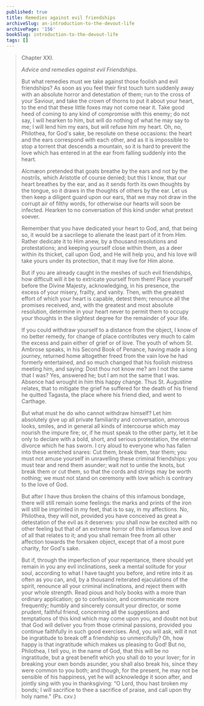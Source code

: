 ```yaml
---
published: true
title: Remedies against evil friendships
archiveSlug: an-introduction-to-the-devout-life
archivePage: '156'
bookSlug: introduction-to-the-devout-life
tags: []
---
```


> Chapter XXI.
>
> *Advice and remedies against evil Friendships.*
>
> But what remedies must we take against those foolish and evil friendships? As soon as you feel their first touch turn suddenly away with an absolute horror and detestation of them; run to the cross of your Saviour, and take the crown of thorns to put it about your heart, to the end that these little foxes may not come near it. Take good heed of coming to any kind of compromise with this enemy; do not say, I will hearken to him, but will do nothing of what he may say to me; I will lend him my ears, but will refuse him my heart. Oh, no, Philothea, for God's sake, be resolute on these occasions: the heart and the ears correspond with each other, and as it is impossible to stop a torrent that descends a mountain, so it is hard to prevent the love which has entered in at the ear from falling suddenly into the heart.
>
> Alcmæon pretended that goats breathe by the ears and not by the nostrils, which Aristotle of course denied; but this I know, that our heart breathes by the ear, and as it sends forth its own thoughts by the tongue, so it draws in the thoughts of others by the ear. Let us then keep a diligent guard upon our ears, that we may not draw in the corrupt air of filthy words, for otherwise our hearts will soon be infected. Hearken to no conversation of this kind under what pretext soever.
>
> Remember that you have dedicated your heart to God, and, that being so, it would be a sacrilege to alienate the least part of it from Him. Rather dedicate it to Him anew, by a thousand resolutions and protestations; and keeping yourself close within them, as a deer within its thicket, call upon God, and He will help you, and his love will take yours under its protection, that it may live for Him alone.
>
> But if you are already caught in the meshes of such evil friendships, how difficult will it be to extricate yourself from them! Place yourself before the Divine Majesty, acknowledging, in his presence, the excess of your misery, frailty, and vanity. Then, with the greatest effort of which your heart is capable, detest them; renounce all the promises received, and, with the greatest and most absolute resolution, determine in your heart never to permit them to occupy your thoughts in the slightest degree for the remainder of your life.
>
> If you could withdraw yourself to a distance from the object, I know of no better remedy, for change of place contributes very much to calm the excess and pain either of grief or of love. The youth of whom St. Ambrose speaks, in his Second Book of Penance, having made a long journey, returned home altogether freed from the vain love he had formerly entertained, and so much changed that his foolish mistress meeting him, and saying: Dost thou not know me? am I not the same that I was? Yes, answered he; but I am not the same that I was. Absence had wrought in him this happy change. Thus St. Augustine relates, that to mitigate the grief he suffered for the death of his friend he quitted Tagasta, the place where his friend died, and went to Carthage.
>
> But what must he do who cannot withdraw himself? Let him absolutely give up all private familiarity and conversation, amorous looks, smiles, and in general all kinds of intercourse which may nourish the impure fire; or, if he must speak to the other party, let it be only to declare with a bold, short, and serious protestation, the eternal divorce which he has sworn. I cry aloud to everyone who has fallen into these wretched snares: Cut them, break them, tear them; you must not amuse yourself in unravelling these criminal friendships: you must tear and rend them asunder; wait not to untie the knots, but break them or cut them, so that the cords and strings may be worth nothing; we must not stand on ceremony with love which is contrary to the love of God.
>
> But after I have thus broken the chains of this infamous bondage, there will still remain some feelings: the marks and prints of the iron will still be imprinted in my feet, that is to say, in my affections. No, Philothea, they will not, provided you have conceived as great a detestation of the evil as it deserves: you shall now be excited with no other feeling but that of an extreme horror of this infamous love and of all that relates to it; and you shall remain free from all other affection towards the forsaken object, except that of a most pure charity, for God's sake.
>
> But if, through the imperfection of your repentance, there should yet remain in you any evil inclinations, seek a mental solitude for your soul, according to what I have taught you before, and retire into it as often as you can, and, by a thousand reiterated ejaculations of the spirit, renounce all your criminal inclinations, and reject them with your whole strength. Read pious and holy books with a more than ordinary application; go to confession, and communicate more frequently; humbly and sincerely consult your director, or some prudent, faithful friend, concerning all the suggestions and temptations of this kind which may come upon you, and doubt not but that God will deliver you from those criminal passions, provided you continue faithfully in such good exercises. And, you will ask, will it not be ingratitude to break off a friendship so unmercifully? Oh, how happy is that ingratitude which makes us pleasing to God! But no, Philothea, I tell you, in the name of God, that this will be no ingratitude, but a great benefit which you shall do to your lover; for in breaking your own bonds asunder, you shall also break his, since they were common to you both; and though, for the present, he may not be sensible of his happiness, yet he will acknowledge it soon after, and jointly sing with you in thanksgiving: “O Lord, thou hast broken my bonds; I will sacrifice to thee a sacrifice of praise, and call upon thy holy name." (Ps. cxv.)
